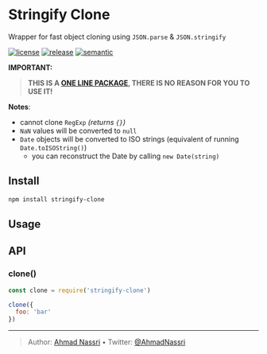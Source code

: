 # Stringify Clone

Wrapper for fast object cloning using `JSON.parse` & `JSON.stringify`

[![license][license-img]][license-url]
[![release][release-img]][release-url]
[![semantic][semantic-img]][semantic-url]

**IMPORTANT:**

> **THIS IS A [ONE LINE PACKAGE][], THERE IS NO REASON FOR YOU TO USE IT!**

**Notes**:

-   cannot clone `RegExp` *(returns `{}`)*
-   `NaN` values will be converted to `null`
-   `Date` objects will be converted to ISO strings (equivalent of running `Date.toISOString()`)
    -   you can reconstruct the Date by calling `new Date(string)`

## Install

``` bash
npm install stringify-clone
```

## Usage

## API

### clone()

``` js
const clone = require('stringify-clone')

clone({
  foo: 'bar'
})
```

  [ONE LINE PACKAGE]: ./index.js

----
> Author: [Ahmad Nassri](https://www.ahmadnassri.com/) &bull;
> Twitter: [@AhmadNassri](https://twitter.com/AhmadNassri)

[license-url]: LICENSE
[license-img]: https://badgen.net/github/license/ahmadnassri/node-stringify-clone

[release-url]: https://github.com/ahmadnassri/node-stringify-clone/releases
[release-img]: https://badgen.net/github/release/ahmadnassri/node-stringify-clone

[semantic-url]: https://github.com/ahmadnassri/node-stringify-clone/actions?query=workflow%3Arelease
[semantic-img]: https://badgen.net/badge/📦/semantically%20released/blue
